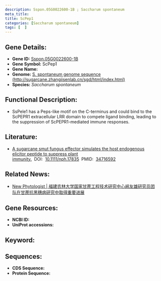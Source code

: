```yaml
---
description: Sspon.05G0022600-1B ; Saccharum spontaneum
meta_title:
title: ScPep1
categories: [Saccharum spontaneum]
tags: [  ]
---
```


## Gene Details:
- **Gene ID:**	[Sspon.05G0022600-1B]()
- **Gene Symbol:** ScPep1
- **Gene Name:** 
- **Genome:** [S. spontaneum genome sequence (http://sugarcane.zhangjisenlab.cn/sgd/html/index.html)]()
- **Species:** *Saccharum spontaneum*

## Functional Description:
   - SsPele1 has a Peps-like motif on the C-terminus and could bind to the ScPEPR1 extracellular LRR domain to compete ligand binding, leading to the suppression of ScPEPR1-mediated immune responses. 

## Literature:
   - [A sugarcane smut fungus effector simulates the host endogenous elicitor peptide to suppress plant immunity.]( https://pubmed.ncbi.nlm.nih.gov/34716592/)&nbsp;&nbsp;DOI:&nbsp;&nbsp;[10.1111/nph.17835](https://pubmed.ncbi.nlm.nih.gov/34716592/)&nbsp;&nbsp;PMID:&nbsp;&nbsp;[34716592](https://pubmed.ncbi.nlm.nih.gov/34716592/)

## Related News:
   - [New Phytologist | 福建农林大学国家甘蔗工程技术研究中心阙友雄研究员团队在甘蔗抗黑穗病研究中取得重要进展](https://mp.weixin.qq.com/s?__biz=Mzg3MDEwNDEyMg==&mid=2247520770&idx=8&sn=bc1a8d1dd8ad0d645731215072a61869&chksm=ce903f57f9e7b6410b362c6c8227b83dac310bfe006dc6ccee40796bc965dcb1b67983343546&scene=27#wechat_redirect)

## Gene Resources:
- **NCBI ID:** [](https://www.ncbi.nlm.nih.gov/gene/?term=)
- **UniProt accessions:** [](https://www.uniprot.org/uniprotkb//entry)

## Keyword:


## Sequences:
- **CDS Sequence:**
- **Protein Sequence:**
